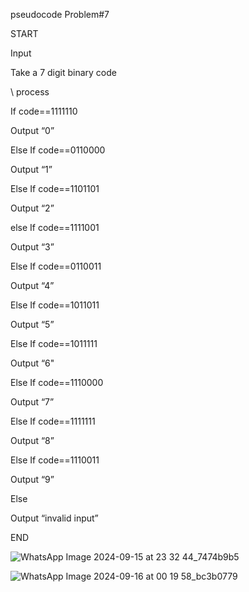 pseudocode
Problem#7

START 

Input 

Take a 7 digit binary code 

\\ process 

If code==1111110

Output “0”

 Else If code==0110000
 
Output “1”

 Else If code==1101101
 
Output “2”

 else If code==1111001
 
Output “3”

Else If code==0110011

Output “4”

Else If code==1011011

Output “5”

Else If code==1011111

Output “6"

Else If code==1110000

Output “7”

Else If code==1111111

Output “8”

Else If code==1110011

Output “9”

Else

Output “invalid input”

END

![WhatsApp Image 2024-09-15 at 23 32 44_7474b9b5](https://github.com/user-attachments/assets/0a98b00e-b1a2-425d-bf22-d6e9ed855a09)

![WhatsApp Image 2024-09-16 at 00 19 58_bc3b0779](https://github.com/user-attachments/assets/23fc0c79-b60e-4c68-987f-054e3455d9d3)





